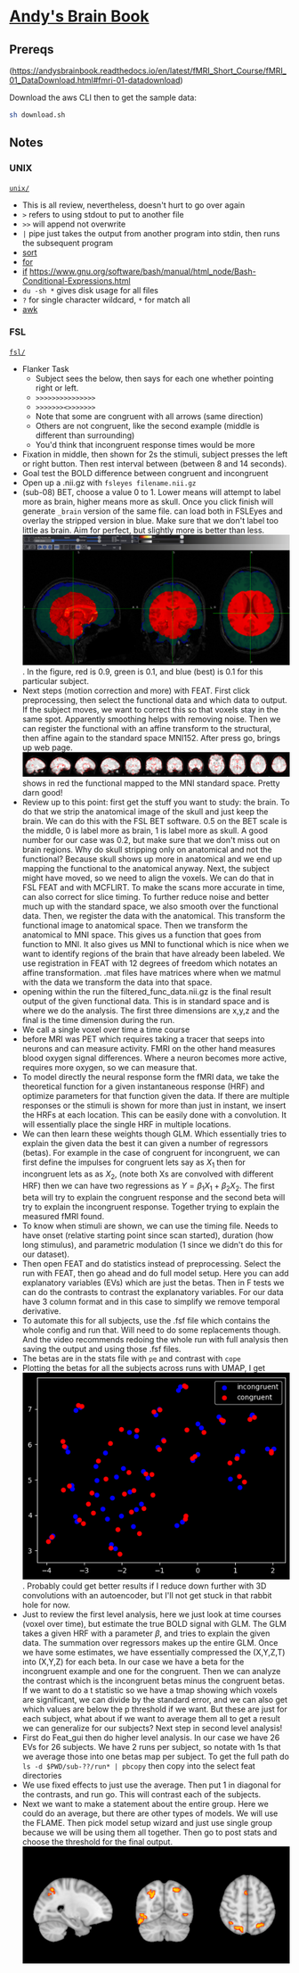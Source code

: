 # [Andy's Brain Book](https://andysbrainbook.readthedocs.io/en/latest/index.html)

## Prereqs

(https://andysbrainbook.readthedocs.io/en/latest/fMRI_Short_Course/fMRI_01_DataDownload.html#fmri-01-datadownload)

Download the aws CLI then to get the sample data:

```bash
sh download.sh
```

## Notes

### UNIX

[`unix/`](./unix/)

- This is all review, nevertheless, doesn't hurt to go over again
- `>` refers to using stdout to put to another file
- `>>` will append not overwrite
- `|` pipe just takes the output from another program into stdin, then runs the subsequent program
- [sort](./unix/sort.sh)
- [for](./unix/for.sh)
- [if](./unix/if.sh) https://www.gnu.org/software/bash/manual/html_node/Bash-Conditional-Expressions.html
- `du -sh *` gives disk usage for all files
- `?` for single character wildcard, `*` for match all
- [awk](./unix/awk.sh)

### FSL

[`fsl/`](./fsl/)

- Flanker Task
 	- Subject sees the below, then says for each one whether pointing right or left.
	- `>>>>>>>>>>>>>>>`
	- `>>>>>>><>>>>>>>`
	- Note that some are congruent with all arrows (same direction)
	- Others are not congruent, like the second example (middle is different than surrounding)
	- You'd think that incongruent response times would be more
- Fixation in middle, then shown for 2s the stimuli, subject presses the left or right button. Then rest interval between (between 8 and 14 seconds).
- Goal test the BOLD difference between congruent and incongruent
- Open up a .nii.gz with `fsleyes filename.nii.gz`
- (sub-08) BET, choose a value 0 to 1. Lower means will attempt to label more as brain, higher means more as skull. Once you click finish will generate `_brain` version of the same file. can load both in FSLEyes and overlay the stripped version in blue. Make sure that we don't label too little as brain. Aim for perfect, but slightly more is better than less. ![comparing_bet](./fsl/images/comparing_bet.png). In the figure, red is 0.9, green is 0.1, and blue (best) is 0.1 for this particular subject.
- Next steps (motion correction and more) with FEAT. First click preprocessing, then select the functional data and which data to output. If the subject moves, we want to correct this so that voxels stay in the same spot. Apparently smoothing helps with removing noise. Then we can register the functional with an affine transform to the structural, then affine again to the standard space MNI152. After press go, brings up web page. ![registration](./fsl/images/example_func2standard1.png) shows in red the functional mapped to the MNI standard space. Pretty darn good!
- Review up to this point: first get the stuff you want to study: the brain. To do that we strip the anatomical image of the skull and just keep the brain. We can do this with the FSL BET software. 0.5 on the BET scale is the middle, 0 is label more as brain, 1 is label more as skull. A good number for our case was 0.2, but make sure that we don't miss out on brain regions. Why do skull stripping only on anatomical and not the functional? Because skull shows up more in anatomical and we end up mapping the functional to the anatomical anyway. Next, the subject might have moved, so we need to align the voxels. We can do that in FSL FEAT and with MCFLIRT. To make the scans more accurate in time, can also correct for slice timing. To further reduce noise and better much up with the standard space, we also smooth over the functional data. Then, we register the data with the anatomical. This transform the functional image to anatomical space. Then we transform the anatomical to MNI space. This gives us a function that goes from function to MNI. It also gives us MNI to functional which is nice when we want to identify regions of the brain that have already been labeled. We use registration in FEAT with 12 degrees of freedom which notates an affine transformation.  .mat files have matrices where when we matmul with the data we transform the data into that space.
-  opening within the run the filtered_func_data.nii.gz is the final result output of the given functional data. This is in standard space and is where we do the analysis. The first three dimensions are x,y,z and the final is the time dimension during the run.
- We call a single voxel over time a time course
- before MRI was PET which requires taking a tracer that seeps into neurons and can measure activity. FMRI on the other hand measures blood oxygen signal differences. Where a neuron becomes more active, requires more oxygen, so we can measure that.
- To model directly the neural response form the fMRI data, we take the theoretical function for a given instantaneous response (HRF) and optimize parameters for that function given the data. If there are multiple responses or the stimuli is shown for more than just in instant, we insert the HRFs at each location. This can be easily done with a convolution. It will essentially place the single HRF in multiple locations.
- We can then learn these weights though GLM. Which essentially tries to explain the given data the best it can given a number of regressors (betas). For example in the case of congruent for incongruent, we can first define the impulses for congruent lets say as $X_1$ then for incongruent lets as as $X_2$,  (note both Xs are convolved with different HRF) then we can have two regressions as $Y = \beta_1 X_1 + \beta_2 X_2$. The first beta will try to explain the congruent response and the second beta will try to explain the incongruent response. Together trying to explain the measured fMRI found.
- To know when stimuli are shown, we can use the timing file. Needs to have onset (relative starting point since scan started), duration (how long stimulus), and parametric modulation (1 since we didn't do this for our dataset).
- Then open FEAT and do statistics instead of preprocessing. Select the run with FEAT, then go ahead and do full model setup. Here you can add explanatory variables (EVs) which are just the betas. Then in F tests we can do the contrasts to contrast the explanatory variables. For our data have 3 column format and in this case to simplify we remove temporal derivative.   
- To automate this for all subjects, use the .fsf file which contains the whole config and run that. Will need to do some replacements though. And the video recommends redoing the whole run with full analysis then saving the output and using those .fsf files.
- The betas are in the stats file with `pe` and contrast with `cope`
- Plotting the betas for all the subjects across runs with UMAP, I get ![umap](./fsl/images/umap.png). Probably could get better results if I reduce down further with 3D convolutions with an autoencoder, but I'll not get stuck in that rabbit hole for now. 
- Just to review the first level analysis, here we just look at time courses (voxel over time), but estimate the true BOLD signal with GLM. The GLM takes a given HRF with a parameter $\beta$, and tries to explain the given data. The summation over regressors makes up the entire GLM. Once we have some estimates, we have essentially compressed the (X,Y,Z,T) into (X,Y,Z) for each beta. In our case we have a beta for the incongruent example and one for the congruent. Then we can analyze the contrast which is the incongruent betas minus the congruent betas. If we want to do a t statistic so we have a tmap showing which voxels are significant, we can divide by the standard error, and we can also get which values are below the p threshold if we want. But these are just for each subject, what about if we want to average them all to get a result we can generalize for our subjects? Next step in second level analysis!
- First do Feat_gui then do higher level analysis. In our case we have 26 EVs for 26 subjects. We have 2 runs per subject, so notate with 1s that we average those into one betas map per subject. To get the full path do `ls -d $PWD/sub-??/run* | pbcopy` then copy into the select feat directories
- We use fixed effects to just use the average. Then put 1 in diagonal for the contrasts, and run go. This will contrast each of the subjects.
- Next we want to make a statement about the entire group. Here we could do an average, but there are other types of models. We will use the FLAME. Then pick model setup wizard and just use single group because we will be using them all together. Then go to post stats and choose the threshold for the final output. ![third](./fsl/images/third.png)